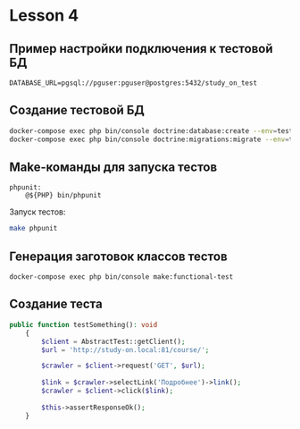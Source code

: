 # Lesson 4

## Пример настройки подключения к тестовой БД

```
DATABASE_URL=pgsql://pguser:pguser@postgres:5432/study_on_test
```

## Создание тестовой БД

```bash
docker-compose exec php bin/console doctrine:database:create --env=test
docker-compose exec php bin/console doctrine:migrations:migrate --env=test
```

## Make-команды для запуска тестов

```
phpunit:
	@${PHP} bin/phpunit
```

Запуск тестов:
```bash
make phpunit
```

## Генерация заготовок классов тестов

```
docker-compose exec php bin/console make:functional-test
```

## Создание теста

```php
public function testSomething(): void
    {
        $client = AbstractTest::getClient();
        $url = 'http://study-on.local:81/course/';

        $crawler = $client->request('GET', $url);
        
        $link = $crawler->selectLink('Подробнее')->link();
        $crawler = $client->click($link);
	
        $this->assertResponseOk();
    }
```
